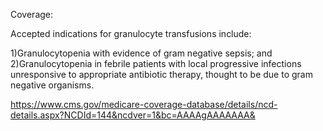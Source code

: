 Coverage:

Accepted indications for granulocyte transfusions include:

1)Granulocytopenia with evidence of gram negative sepsis; and
2)Granulocytopenia in febrile patients with local progressive infections unresponsive to appropriate antibiotic therapy, thought to be due to gram negative organisms.


https://www.cms.gov/medicare-coverage-database/details/ncd-details.aspx?NCDId=144&ncdver=1&bc=AAAAgAAAAAAA&
